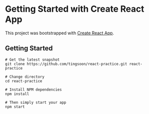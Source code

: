 # Getting Started with Create React App

This project was bootstrapped with [Create React App](https://github.com/facebook/create-react-app).

## Getting Started
```
# Get the latest snapshot
git clone https://github.com/tingsoon/react-practice.git react-practice

# Change directory
cd react-practice

# Install NPM dependencies
npm install

# Then simply start your app
npm start
```

